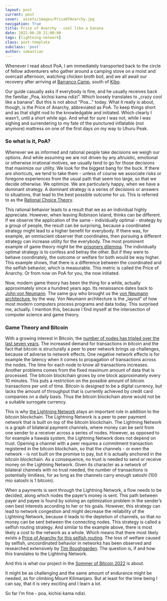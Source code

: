 ```yaml
---
layout: post
current: post
cover:  assets/images/PriceOfAnarchy.jpg
navigation: True
title: Price of Anarchy - cool like a banana
date: 2022-06-28 21:00:00
tags: [lightning-network]
class: post-template
subclass: 'post'
author: sebastian
---
```

Whenever I read about PoA, I am immediately transported back to the circle of fellow adventurers who gather around a camping stove on a moist and overcast afternoon, watching chicken broth boil, and we all await our recovery after arriving at [Barranco Camp](https://africantourer.com/campsite/barranco), south of [Kibo](https://en.wikipedia.org/wiki/Mount_Kilimanjaro). 

Our guide casually asks if everybody is fine, and he usually receives back the familiar „Poa, kichisi kama ndizi“. Which loosely translates to „crazy cool like a banana“. But this is not about "Poa..." today. 
What it really is about, though, is the Price of Anarchy, abbreviated as PoA. To keep things short and as that slight nod to the knowledgable and initiated. Which clearly I wasn’t, until a short while ago. And what for sure I was not, while I was sighing and surrendering to my fate of the punctured inflatable (not anymore) mattress on one of the first days on my way to Uhuru Peak.

### So what is it, PoA? 

Whenever we as informed and rational people take decisions we weigh our options. And while assuming we are not driven by any altruistic, emotional or otherwise irrational motives, we usually tend to go for those decisions that maximize our utility. We look for the biggest bang for the buck. If there are shortcuts, we tend to take them - unless of course we associate risks or foregone experiences from the usual path that seem too large, so that we decide otherwise. We optimize. We are particularly happy, when we have a dominant strategy. A dominant strategy is a series of decisions or answers to situations, that lead to the best possible outcome for us. This is referred to as the [Rational Choice Theory](https://www.annualreviews.org/doi/pdf/10.1146/annurev-soc-071811-145441?download=true).

This rational behavior leads to a result that we as an individual highly appreciate. However, when leaving Robinson Island, thinks can be different. If we observe the application of the same - individually optimal - strategy by a group of people, the result can be surprising, because a coordinated strategy might lead to a higher benefit for everybody. If there was, for example, an omniscient observer that coordinates, then pursuing a different strategy can increase utility for the everybody. The most prominent example of game theory might be the [prisoners dilemma](https://thedecisionlab.com/reference-guide/psychology/prisoners-dilemma). The individually optimal strategy is to confess and betray the other. But if they were to behave coordinately, the outcome or welfare for both would be way higher. This example shows, that there is a difference between the coordinated and the selfish behavior, which is measurable. This metric is called the Price of Anarchy. Or from now on PoA for you, the now initiated.

Now, modern game theory has been the thing for a while, actually approximately since a hundred years ago. Its renaissance dates back to [John von Neumann](https://en.wikipedia.org/wiki/John_von_Neumann). The same guy who brought us the [von Neumann architecture](https://en.wikipedia.org/wiki/Von_Neumann_architecture), by the way. Von Neumann architecture is the „layout“ of how most modern computers process programs and data today. This surprised me, actually. I mention this, because I find myself at the intersection of computer science and game theory. 

### Game Theory and Bitcoin
With a growing interest in Bitcoin, the [number of nodes has tripled over the last seven years](https://bitnodes.io/dashboard/7y/). The increased demand for transactions in bitcoin and the fact that bitcoin is structurally a peer to peer network brings up challenges, because of adverse to network effects. One negative network effects is for example the latency when it comes to propagation of transactions across the nodes. The time for each node to know all transactions increases. Another problems comes from the fixed maximum amount of data that is processed. The bitcoin blockchain grows by one block approximately every 10 minutes. This puts a restriction on the possible amount of bitcoin transactions per unit of time. Bitcoin is designed to be a digital currency, but lacks the amount of throughput that is currently achieved by credit card companies on a daily basis. Thus the bitcoin blockchain alone would not be a suitable surrogate currency. 

This is why [the Lightning Network](https://lightning.network/lightning-network-paper.pdf) plays an important role in addition to the bitcoin blockchain. The Lightning Network is a peer to peer payment network that is built on top of the bitcoin blockchain. The Lightning Network is a graph of bilateral payment channels, where money can be sent from one sender to a receiver across a series of nodes. However, as opposed to for example a hawala system, the Lightning Network does not depend on trust. Opening a channel with a peer requires a commitment transaction registered in the bitcoin blockchain, so that the channels - or even the network - is not built on the promise to pay, but it is actually anchored in the bitcoin blockchain. As a consequence, no trust is needed to send or receive money on the Lightning Network. Given its character as a network of bilateral channels with no trust needed, the number of transactions is potentially limitless, for as long as the channels carry enough satoshi (100 mio satoshi is 1 bitcoin). 

When a payments is sent through the Lightning Network, a flow needs to be decided, along which nodes the payer’s money is sent. This path between payer and payee is found by solving an optimization problem in the sender’s own best interests according to her or his goals. 
However, this strategy can lead to network congestion and might decrease the reliability of the Lightning Network, because it leads to the depletion of channels, so that no money can be sent between the connecting nodes. This strategy is called a selfish routing strategy. And similar to the example above, there is most likely a cost to the network as a whole. Which means that there most likely exists a [Price of Anarchy for this selfish routing](http://timroughgarden.org/papers/optima.pdf). 
The loss of welfare caused by selfish, uncoordinated behavior in networks has been observed and researched extensively by [Tim Roughgarden](https://twitter.com/Tim_Roughgarden).  The question is, if and how this translates to the Lightning Network. 

And this is what our project in the [Sommer of Bitcoin 2022](https://www.summerofbitcoin.org) is about. 

It might be as challenging and the same amount of endurance might be needed, as for climbing Mount Kilimanjaro. But at least for the time being I can say, that it is very exciting and I learn a lot. 

So far I’m fine - poa, kichisi kama ndizi.


